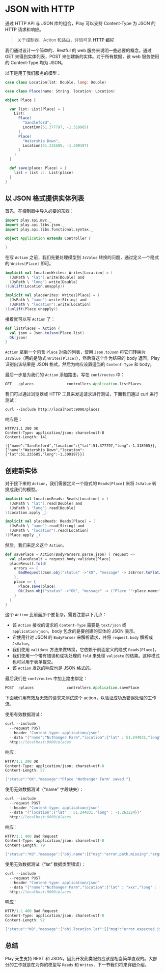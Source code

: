 # JSON with HTTP

通过 HTTP API 与 JSON 库的组合，Play 可以支持 Content-Type 为 JSON 的 HTTP 请求和响应。

> 关于控制器，Action 和路由，详情可见 [HTTP 编程](https://www.playframework.com/documentation/2.3.x/ScalaActions)

我们通过设计一个简单的、Restful 的 web 服务来说明一些必要的概念，通过 GET 来得到实体列表，POST 来创建新的实体。对于所有数据，该 web 服务使用的 Content-Type 均为 JSON。

以下是用于我们服务的模型：

```scala
case class Location(lat: Double, long: Double)

case class Place(name: String, location: Location)

object Place {

  var list: List[Place] = {
    List(
      Place(
        "Sandleford",
        Location(51.377797, -1.318965)
      ),
      Place(
        "Watership Down",
        Location(51.235685, -1.309197)
      )
    )
  }

  def save(place: Place) = {
    list = list ::: List(place)
  }
}
```

## 以 JSON 格式提供实体列表

首先，在控制器中导入必要的东西：

```scala
import play.api.mvc._
import play.api.libs.json._
import play.api.libs.functional.syntax._

object Application extends Controller {

}
```

在写 `Action` 之前，我们先要处理模型到 `JsValue` 转换的问题，通过定义一个隐式的 `Writes[Place]` 即可。

```scala
implicit val locationWrites: Writes[Location] = (
  (JsPath \ "lat").write[Double] and
  (JsPath \ "long").write[Double]
)(unlift(Location.unapply))

implicit val placeWrites: Writes[Place] = (
  (JsPath \ "name").write[String] and
  (JsPath \ "location").write[Location]
)(unlift(Place.unapply))
```

接着就可以写 `Action` 了：

```scala
def listPlaces = Action {
  val json = Json.toJson(Place.list)
  Ok(json)
}
```

`Action` 拿到一个包含 `Place` 对象的列表，使用 `Json.toJson` 将它们转换为 `JsValue`（用的是隐式 `Writes[Place]`），然后将这个作为结果的 body 返回。Play 识别出该结果是 JSON 格式，然后为响应设置适当的 `Content-Type` 和 body。

最后一步是为我们的 `Action` 添加路由，写在 `conf/routes` 中：

```scala
GET   /places               controllers.Application.listPlaces
```

我们可以通过浏览器或 HTTP 工具来发送请求进行测试，下面我们通过 curl 进行测试：

```shell
curl --include http://localhost:9000/places
```

响应是：

```shell
HTTP/1.1 200 OK
Content-Type: application/json; charset=utf-8
Content-Length: 141

[{"name":"Sandleford","location":{"lat":51.377797,"long":-1.318965}},{"name":"Watership Down","location":{"lat":51.235685,"long":-1.309197}}]
```

## 创建新实体

对于接下来的 `Action`，我们需要定义一个隐式的 `Reads[Place]` 来将 `JsValue` 转换成我们的模型。

```scala
implicit val locationReads: Reads[Location] = (
  (JsPath \ "lat").read[Double] and
  (JsPath \ "long").read[Double]
)(Location.apply _)

implicit val placeReads: Reads[Place] = (
  (JsPath \ "name").read[String] and
  (JsPath \ "location").read[Location]
)(Place.apply _)
```

然后，我们来定义这个 `Action`。

```scala
def savePlace = Action(BodyParsers.parse.json) { request =>
  val placeResult = request.body.validate[Place]
  placeResult.fold(
    errors => {
      BadRequest(Json.obj("status" ->"KO", "message" -> JsError.toFlatJson(errors)))
    },
    place => {
      Place.save(place)
      Ok(Json.obj("status" ->"OK", "message" -> ("Place '"+place.name+"' saved.") ))
    }
  )
}
```

这个 `Action` 比前面那个要复杂，需要注意以下几点：

* 该 `Action` 接收的请求的 `Content-Type` 需要是 `text/json` 或 `application/json`，body 包含的是要创建的实体的 JSON 表示。
* 它使用针对 JSON 的 `BodyParser` 来解析请求，并将 `request.body` 解析成 `JsValue`。
* 我们使用 `validate` 方法来做转换，它依赖于前面定义的隐式 `Reads[Place]`。
* 我们使用一个带有错误和成功处理的 `fold` 来处理 `validate` 的结果。这种模式也可以用于表单提交。
* 该 `Action` 发送的响应也是 JSON 格式的。

最后我们在 `conf/routes` 中加上路由绑定：

```scala
POST  /places               controllers.Application.savePlace
```

下面我们用有效及无效的请求来测试这个 action，以验证成功及错误处理的工作流。

使用有效数据测试：

```scala
curl --include
  --request POST
  --header "Content-type: application/json"
  --data '{"name":"Nuthanger Farm","location":{"lat" : 51.244031,"long" : -1.263224}}'
  http://localhost:9000/places
```

响应：

```scala
HTTP/1.1 200 OK
Content-Type: application/json; charset=utf-8
Content-Length: 57

{"status":"OK","message":"Place 'Nuthanger Farm' saved."}
```

使用无效数据测试（“name” 字段缺失）：

```scala
curl --include
  --request POST
  --header "Content-type: application/json"
  --data '{"location":{"lat" : 51.244031,"long" : -1.263224}}'
  http://localhost:9000/places
```

响应：

```scala
HTTP/1.1 400 Bad Request
Content-Type: application/json; charset=utf-8
Content-Length: 79

{"status":"KO","message":{"obj.name":[{"msg":"error.path.missing","args":[]}]}}
```

使用无效数据测试（“lat” 数据类型错误）：

```scala
curl --include
  --request POST
  --header "Content-type: application/json"
  --data '{"name":"Nuthanger Farm","location":{"lat" : "xxx","long" : -1.263224}}'
  http://localhost:9000/places
```

响应：

```scala
HTTP/1.1 400 Bad Request
Content-Type: application/json; charset=utf-8
Content-Length: 92

{"status":"KO","message":{"obj.location.lat":[{"msg":"error.expected.jsnumber","args":[]}]}}
```

## 总结

Play 天生支持 REST 和 JSON，因此开发此类服务应该是相当简单直观的。大部分的工作就是在为你的模型写 `Reads` 和 `Writes`，下一节我们将来详细介绍。
